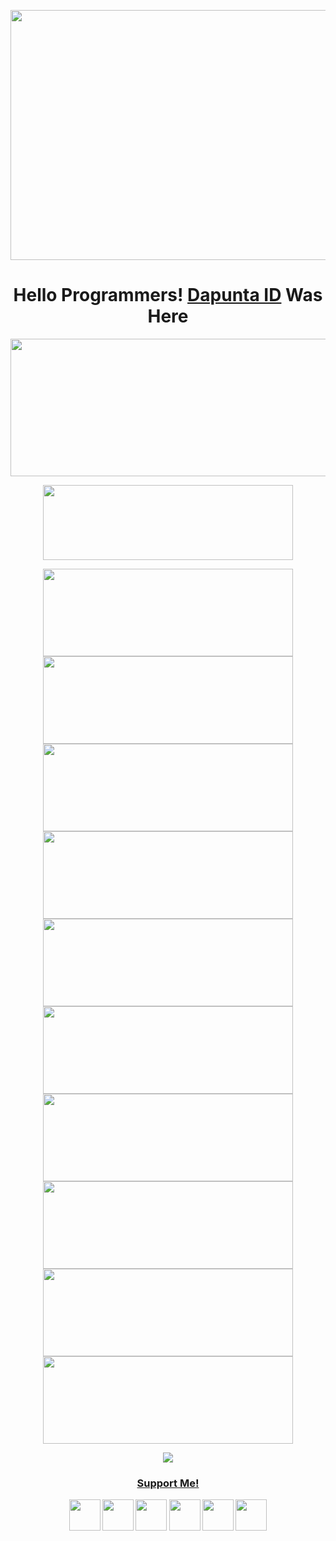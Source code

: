 <p align="center">
  <img width="1000" height="400" src="https://user-images.githubusercontent.com/76211798/129931208-6af05b6a-f22a-4927-92a2-94132f5575db.jpg">
</p>
<h1 align="center">
  <b>Hello Programmers!<b> <a href="https://www.facebook.com/Dapunta.Khurayra.X" target="blank">Dapunta ID</a> Was Here
</h1>
<p align="center">
  <img width="600" height="220" src="https://github-readme-stats.vercel.app/api?username=Dapunta&show_icons=true&theme=chartreuse-dark&locale=id">
</p>
<p align="center">
  <img width="400" height="120" src="https://github-readme-stats.vercel.app/api/top-langs/?username=Dapunta&layout=compact&theme=chartreuse-dark">
</p>
<p align="center">
<a href="https://github.com/Dapunta/sakera"><img width="400" height="140" src="https://github-readme-stats.vercel.app/api/pin/?username=Dapunta&repo=sakera&theme=chartreuse-dark"></a>
<a href="https://github.com/Dapunta/elite"><img width="400" height="140" src="https://github-readme-stats.vercel.app/api/pin/?username=Dapunta&repo=elite&theme=chartreuse-dark"></a>
<a href="https://github.com/Dapunta/premium"><img width="400" height="140" src="https://github-readme-stats.vercel.app/api/pin/?username=Dapunta&repo=premium&theme=chartreuse-dark"></a>
<a href="https://github.com/Dapunta/dmbf"><img width="400" height="140" src="https://github-readme-stats.vercel.app/api/pin/?username=Dapunta&repo=dmbf&theme=chartreuse-dark"></a>
<a href="https://github.com/Dapunta/sbf"><img width="400" height="140" src="https://github-readme-stats.vercel.app/api/pin/?username=Dapunta&repo=sbf&theme=chartreuse-dark"></a>
<a href="https://github.com/Dapunta/fbcrack"><img width="400" height="140" src="https://github-readme-stats.vercel.app/api/pin/?username=Dapunta&repo=fbcrack&theme=chartreuse-dark"></a>
<a href="https://github.com/Dapunta/dump"><img width="400" height="140" src="https://github-readme-stats.vercel.app/api/pin/?username=Dapunta&repo=dump&theme=chartreuse-dark"></a>
<a href="https://github.com/Dapunta/fl"><img width="400" height="140" src="https://github-readme-stats.vercel.app/api/pin/?username=Dapunta&repo=fl&theme=chartreuse-dark"></a>
<a href="https://github.com/Dapunta/fac"><img width="400" height="140" src="https://github-readme-stats.vercel.app/api/pin/?username=Dapunta&repo=fac&theme=chartreuse-dark"></a>
<a href="https://github.com/Dapunta/iploc"><img width="400" height="140" src="https://github-readme-stats.vercel.app/api/pin/?username=Dapunta&repo=iploc&theme=chartreuse-dark"></a>
</p>
<p align="center">
  <img width="auto" height="auto" src='https://github-profile-trophy.vercel.app/?username=Dapunta&theme=monokai&row=1&column=5&no-frame=true'
</p>
<h3 align="center">
  <a href="https://saweria.co/Dapunta" target="blank">Support Me!</a>
</h3>
<p align="center">
  <a href="https://www.github.com/Dapunta"><img width="50" height="50" src="https://camo.githubusercontent.com/b079fe922f00c4b86f1b724fbc2e8141c468794ce8adbc9b7456e5e1ad09c622/68747470733a2f2f6564656e742e6769746875622e696f2f537570657254696e7949636f6e732f696d616765732f7376672f6769746875622e737667"></a>
  <a href="https://www.youtube.com/channel/UCZqnZlJ0jfoWSnXrNEj5JHA"><img width="50" height="50" src="https://camo.githubusercontent.com/d54e97f5edde790381f7e62b217410df33e066a0dc8f692f2fc6b25fc1768b0c/68747470733a2f2f6564656e742e6769746875622e696f2f537570657254696e7949636f6e732f696d616765732f7376672f796f75747562652e737667"></a>
  <a href="https://www.facebook.com/Dapunta.Khurayra.X"><img width="50" height="50" src="https://camo.githubusercontent.com/8f245234577766478eaf3ee72b0615e99bb9ef3eaa56e1c37f75692811181d5c/68747470733a2f2f6564656e742e6769746875622e696f2f537570657254696e7949636f6e732f696d616765732f7376672f66616365626f6f6b2e737667"></a>
  <a href="https://www.messenger.com/Dapunta.Khurayra.X"><img width="50" height="50" src="https://camo.githubusercontent.com/0b9b5efe8bd5edcdaec78496cf9ddaf6d98cd2b2574e23d5deca0b5e7eae583a/68747470733a2f2f6564656e742e6769746875622e696f2f537570657254696e7949636f6e732f696d616765732f7376672f6d657373656e6765722e737667"></a>
  <a href="https://www.instagram.com/ratya.anonym.id"><img width="50" height="50" src="https://camo.githubusercontent.com/c9dacf0f25a1489fdbc6c0d2b41cda58b77fa210a13a886d6f99e027adfbd358/68747470733a2f2f6564656e742e6769746875622e696f2f537570657254696e7949636f6e732f696d616765732f7376672f696e7374616772616d2e737667"></a>
  <a href="https://api.whatsapp.com/send/?phone=6282245780524&text=Hello+Bro!"><img width="50" height="50" src="https://camo.githubusercontent.com/945d32cdd8d51fe844ca8b2976914ae8786586607aee1cba24d7318e24b30411/68747470733a2f2f6564656e742e6769746875622e696f2f537570657254696e7949636f6e732f696d616765732f7376672f77686174736170702e737667"></a>
</p>
